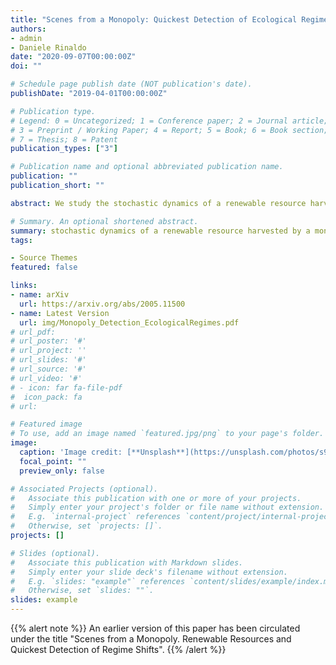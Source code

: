 ```yaml
---
title: "Scenes from a Monopoly: Quickest Detection of Ecological Regimes"
authors:
- admin
- Daniele Rinaldo
date: "2020-09-07T00:00:00Z"
doi: ""

# Schedule page publish date (NOT publication's date).
publishDate: "2019-04-01T00:00:00Z"

# Publication type.
# Legend: 0 = Uncategorized; 1 = Conference paper; 2 = Journal article;
# 3 = Preprint / Working Paper; 4 = Report; 5 = Book; 6 = Book section;
# 7 = Thesis; 8 = Patent
publication_types: ["3"]

# Publication name and optional abbreviated publication name.
publication: ""
publication_short: ""

abstract: We study the stochastic dynamics of a renewable resource harvested by a monopolist facing a downward sloping demand curve. We introduce a framework where harvesting sequentially affects the resource's potential to regenerate, resulting in an endogenous ecological regime shift. In a multi-period setting, the firm's objective is to find the profit-maximizing harvesting policy while simultaneously detecting in the quickest time possible the change in regime. Encapsulating the idea of environmental surveillance, the use of quickest detection method allows us to easily translate our framework to real-time detection. Solving analytically, we show that a negative regime shift induces an aggressive extraction behaviour due to a combination of faster detection, a sense of urgency, and higher markups. Precautionary behaviour can result due to increasing resource rent. We study the probability of extinction and show the emergence of catastrophe risk which can be both reversible and irreversible.

# Summary. An optional shortened abstract.
summary: stochastic dynamics of a renewable resource harvested by a monopolist facing a downward sloping demand curve and an endogenous ecological regime shift.
tags:

- Source Themes
featured: false

links: 
- name: arXiv
  url: https://arxiv.org/abs/2005.11500
- name: Latest Version
  url: img/Monopoly_Detection_EcologicalRegimes.pdf
# url_pdf: 
# url_poster: '#'
# url_project: ''
# url_slides: '#'
# url_source: '#'
# url_video: '#'
# - icon: far fa-file-pdf
#  icon_pack: fa
# url: 

# Featured image
# To use, add an image named `featured.jpg/png` to your page's folder. 
image:
  caption: 'Image credit: [**Unsplash**](https://unsplash.com/photos/s9CC2SKySJM)'
  focal_point: ""
  preview_only: false

# Associated Projects (optional).
#   Associate this publication with one or more of your projects.
#   Simply enter your project's folder or file name without extension.
#   E.g. `internal-project` references `content/project/internal-project/index.md`.
#   Otherwise, set `projects: []`.
projects: []

# Slides (optional).
#   Associate this publication with Markdown slides.
#   Simply enter your slide deck's filename without extension.
#   E.g. `slides: "example"` references `content/slides/example/index.md`.
#   Otherwise, set `slides: ""`.
slides: example
---
```


{{% alert note %}}
An earlier version of this paper has been circulated under the title "Scenes from a Monopoly. Renewable Resources and Quickest Detection of Regime Shifts".
{{% /alert %}}


